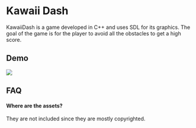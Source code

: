 # Kawaii Dash

KawaiiDash is a game developed in C++ and uses SDL for its graphics. The goal of the game is for the player to avoid all the obstacles to get a high score.

## Demo

![](https://media.giphy.com/media/v1.Y2lkPTc5MGI3NjExODhkMmI3Y2FjNjAxZTkyZTdkOGY0ZjFhOTc2MjJlMGZiYmQzYjgyZiZlcD12MV9pbnRlcm5hbF9naWZzX2dpZklkJmN0PWc/DJbNnKIoh5Y4WcsOsS/giphy.gif)
## FAQ

#### Where are the assets?

They are not included since they are mostly copyrighted.

